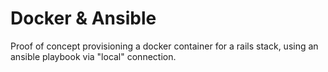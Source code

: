 Docker & Ansible
================

Proof of concept provisioning a docker container for a rails stack,
using an ansible playbook via "local" connection.

